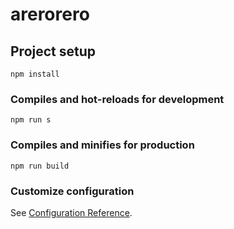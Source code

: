 # arerorero

## Project setup
```
npm install
```

### Compiles and hot-reloads for development
```
npm run s
```

### Compiles and minifies for production
```
npm run build
```

### Customize configuration
See [Configuration Reference](https://cli.vuejs.org/config/).
